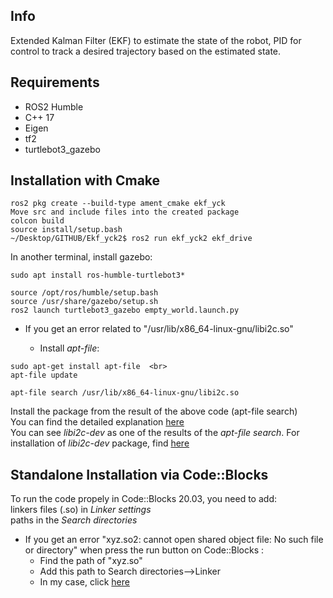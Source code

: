 ## Info
Extended Kalman Filter (EKF) to estimate the state of the robot, PID for control to track a desired trajectory based on the estimated state.

## Requirements
- ROS2 Humble
- C++ 17
- Eigen
- tf2
- turtlebot3_gazebo



## Installation with Cmake
 ```
ros2 pkg create --build-type ament_cmake ekf_yck
Move src and include files into the created package
colcon build
source install/setup.bash
~/Desktop/GITHUB/Ekf_yck2$ ros2 run ekf_yck2 ekf_drive 

 ```

In another terminal, install gazebo: <br>

 ```
sudo apt install ros-humble-turtlebot3*
 ```

 ```
source /opt/ros/humble/setup.bash
source /usr/share/gazebo/setup.sh
ros2 launch turtlebot3_gazebo empty_world.launch.py
 ```

- If you get an error related to "/usr/lib/x86_64-linux-gnu/libi2c.so"

    - Install *apt-file*: <br>
```
sudo apt-get install apt-file  <br>
apt-file update
```

 ```
apt-file search /usr/lib/x86_64-linux-gnu/libi2c.so
 ```

Install the package from the result of the above code (apt-file search) <br>
You can find the detailed explanation [here](https://askubuntu.com/questions/939526/make-problem-no-rule-to-make-target-usr-lib-x86-64-linux-gnu-libpcl-common-so)  <br>
You can see *libi2c-dev* as one of the results of the *apt-file search*. For installation of *libi2c-dev* package, find [here](https://installati.one/install-libi2c-dev-ubuntu-22-04/)




## Standalone Installation via Code::Blocks

To run the code propely in Code::Blocks 20.03, you need to add: <br>
linkers files (.so) in *Linker settings* <br>
paths in the *Search directories* <br>

- If you get an error "xyz.so2: cannot open shared object file: No such file or directory" when press the run button on Code::Blocks : 
    - Find the path of "xyz.so"
    - Add this path to Search directories-->Linker
    - In my case, click [here](https://github.com/Yigit-Kuyu/EKF_Control_Cpp/blob/main/AddLinkerLibrary.png)   
  





